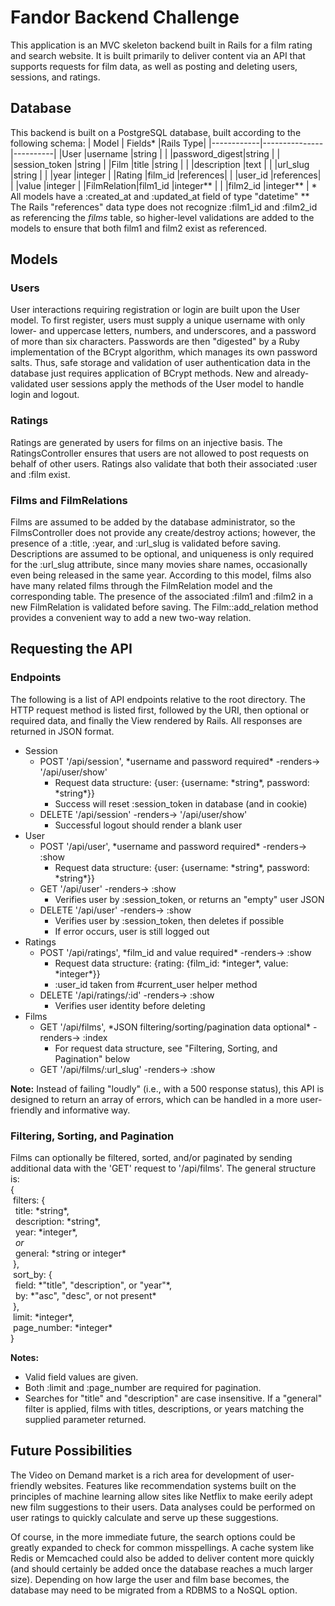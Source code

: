 # Fandor Backend Challenge

<!-- [Heroku link][heroku] -->

<!-- [heroku]: TODO: Put in Heroku link -->

This application is an MVC skeleton backend built in Rails for a film rating and
search website. It is built primarily to deliver content via an API that supports
requests for film data, as well as posting and deleting users, sessions, and ratings.

## Database

This backend is built on a PostgreSQL database, built according to the following schema:
| Model      | Fields*       |Rails Type|
|------------|---------------|----------|
|User        |username       |string    |
|            |password_digest|string    |
|            |session_token  |string    |
|Film        |title          |string    |
|            |description    |text      |
|            |url_slug       |string    |
|            |year           |integer   |
|Rating      |film_id        |references|
|            |user_id        |references|
|            |value          |integer   |
|FilmRelation|film1_id       |integer** |
|            |film2_id       |integer** |
\* All models have a :created_at and :updated_at field of type "datetime"
\*\* The Rails "references" data type does not recognize :film1_id and :film2_id as referencing the *films* table, so higher-level validations are added to the models to ensure that both film1 and film2 exist as referenced.

## Models

### Users

User interactions requiring registration or login are built upon the User model.
To first register, users must supply a unique username with only lower- and
uppercase letters, numbers, and underscores, and a password of more than six
characters. Passwords are then "digested" by a Ruby implementation of the BCrypt
algorithm, which manages its own password salts. Thus, safe storage and validation
of user authentication data in the database just requires application of BCrypt
methods. New and already-validated user sessions apply the methods of the User
model to handle login and logout.

### Ratings

Ratings are generated by users for films on an injective basis. The RatingsController
ensures that users are not allowed to post requests on behalf of other users. Ratings
also validate that both their associated :user and :film exist.

### Films and FilmRelations

Films are assumed to be added by the database administrator, so the FilmsController
does not provide any create/destroy actions; however, the presence of a :title,
:year, and :url_slug is validated before saving. Descriptions are assumed to be
optional, and uniqueness is only required for the :url_slug attribute, since many
movies share names, occasionally even being released in the same year. According
to this model, films also have many related films through the FilmRelation model
and the corresponding table. The presence of the associated :film1 and :film2 in
a new FilmRelation is validated before saving. The Film::add_relation method
provides a convenient way to add a new two-way relation.

## Requesting the API

### Endpoints
The following is a list of API endpoints relative to the root directory. The HTTP
request method is listed first, followed by the URI, then optional or required
data, and finally the View rendered by Rails. All responses are returned in JSON
format.
- Session
  + POST '/api/session', \*username and password required\* -renders-> '/api/user/show'
    * Request data structure: {user: {username: \*string\*, password: \*string\*}}
    * Success will reset :session_token in database (and in cookie)
  + DELETE '/api/session' -renders-> '/api/user/show'
    * Successful logout should render a blank user
- User
  + POST '/api/user', \*username and password required\* -renders-> :show
    * Request data structure: {user: {username: \*string\*, password: \*string\*}}
  + GET '/api/user' -renders-> :show
    * Verifies user by :session_token, or returns an "empty" user JSON
  + DELETE '/api/user' -renders-> :show
    * Verifies user by :session_token, then deletes if possible
    * If error occurs, user is still logged out
- Ratings
  + POST '/api/ratings', \*film_id and value required\* -renders-> :show
    * Request data structure: {rating: {film_id: \*integer\*, value: \*integer\*}}
    * :user_id taken from #current_user helper method
  + DELETE '/api/ratings/:id' -renders-> :show
    * Verifies user identity before deleting
- Films
  + GET '/api/films', \*JSON filtering/sorting/pagination data optional\* -renders-> :index
    * For request data structure, see "Filtering, Sorting, and Pagination" below
  + GET '/api/films/:url_slug' -renders-> :show

**Note:** Instead of failing "loudly" (i.e., with a 500 response status), this API
is designed to return an array of errors, which can be handled in a more user-friendly
and informative way.

### Filtering, Sorting, and Pagination

Films can optionally be filtered, sorted, and/or paginated by sending additional
data with the 'GET' request to '/api/films'. The general structure is:  
{  
&nbsp;filters: {  
&nbsp;&nbsp;title: \*string\*,  
&nbsp;&nbsp;description: \*string\*,  
&nbsp;&nbsp;year: \*integer\*,  
&nbsp;&nbsp;*or*  
&nbsp;&nbsp;general: \*string or integer\*  
&nbsp;},  
&nbsp;sort_by: {  
&nbsp;&nbsp;field: \*"title", "description", or "year"\*,  
&nbsp;&nbsp;by: \*"asc", "desc", or not present\*  
&nbsp;},  
&nbsp;limit: \*integer\*,  
&nbsp;page_number: \*integer\*  
}

**Notes:**
- Valid field values are given.
- Both :limit and :page_number are required for pagination.
- Searches for "title" and "description" are case insensitive. If a "general"
filter is applied, films with titles, descriptions, or years matching the supplied
parameter returned.

## Future Possibilities

The Video on Demand market is a rich area for development of user-friendly websites.
Features like recommendation systems built on the principles of machine learning
allow sites like Netflix to make eerily adept new film suggestions to their users.
Data analyses could be performed on user ratings to quickly calculate and serve up
these suggestions.

Of course, in the more immediate future, the search options could be greatly
expanded to check for common misspellings. A cache system like Redis or Memcached
could also be added to deliver content more quickly (and should certainly be added
once the database reaches a much larger size). Depending on how large the user
and film base becomes, the database may need to be migrated from a RDBMS to a
NoSQL option.
